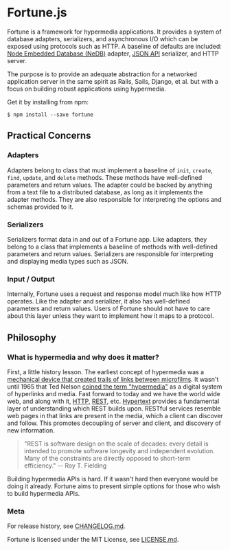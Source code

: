 # Fortune.js

Fortune is a framework for hypermedia applications. It provides a system of database adapters, serializers, and asynchronous I/O which can be exposed using protocols such as HTTP. A baseline of defaults are included: [Node Embedded Database (NeDB)](https://github.com/louischatriot/nedb) adapter, [JSON API](http://jsonapi.org) serializer, and HTTP server.

The purpose is to provide an adequate abstraction for a networked application server in the same spirit as Rails, Sails, Django, et al. but with a focus on building robust applications using hypermedia.

Get it by installing from npm:
```
$ npm install --save fortune
```

## Practical Concerns

### Adapters

Adapters belong to class that must implement a baseline of `init`, `create`, `find`, `update`, and `delete` methods. These methods have well-defined parameters and return values. The adapter could be backed by anything from a text file to a distributed database, as long as it implements the adapter methods. They are also responsible for interpreting the options and schemas provided to it.

### Serializers

Serializers format data in and out of a Fortune app. Like adapters, they belong to a class that implements a baseline of methods with well-defined parameters and return values. Serializers are responsible for interpreting and displaying media types such as JSON.

### Input / Output

Internally, Fortune uses a request and response model much like how HTTP operates. Like the adapter and serializer, it also has well-defined parameters and return values. Users of Fortune should not have to care about this layer unless they want to implement how it maps to a protocol.

## Philosophy

### What is hypermedia and why does it matter?

First, a little history lesson. The earliest concept of hypermedia was a [mechanical device that created trails of links between microfilms](https://en.wikipedia.org/wiki/Memex). It wasn't until 1965 that Ted Nelson [coined the term "hypermedia"](http://www.historyofinformation.com/expanded.php?id=1055) as a digital system of hyperlinks and media. Fast forward to today and we have the world wide web, and along with it, [HTTP](https://en.wikipedia.org/wiki/Hypertext_Transfer_Protocol), [REST](https://en.wikipedia.org/wiki/Representational_state_transfer), etc. [Hypertext](https://en.wikipedia.org/wiki/Hypertext) provides a fundamental layer of understanding which REST builds upon. RESTful services resemble web pages in that links are present in the media, which a client can discover and follow. This promotes decoupling of server and client, and discovery of new information.

> "REST is software design on the scale of decades: every detail is intended to promote software longevity and independent evolution. Many of the constraints are directly opposed to short-term efficiency." -- Roy T. Fielding

Building hypermedia APIs is hard. If it wasn't hard then everyone would be doing it already. Fortune aims to present simple options for those who wish to build hypermedia APIs.

### Meta

For release history, see [CHANGELOG.md](https://github.com/daliwali/fortune/blob/master/CHANGELOG.md).

Fortune is licensed under the MIT License, see [LICENSE.md](https://github.com/daliwali/fortune/blob/master/LICENSE.md).
